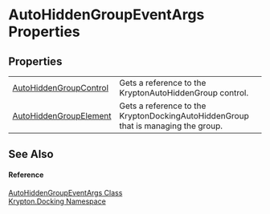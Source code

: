 # AutoHiddenGroupEventArgs Properties




## Properties
<table>
<tr>
<td><a href="0c15b947-4887-af83-f613-f271f63ae1d7.md">AutoHiddenGroupControl</a></td>
<td>Gets a reference to the KryptonAutoHiddenGroup control.</td></tr>
<tr>
<td><a href="04f6c0c8-d80a-73bf-1ed4-c0b05b2a518b.md">AutoHiddenGroupElement</a></td>
<td>Gets a reference to the KryptonDockingAutoHiddenGroup that is managing the group.</td></tr>
</table>

## See Also


#### Reference
<a href="81f757d8-e84e-7273-5c72-06492404c94f.md">AutoHiddenGroupEventArgs Class</a>  
<a href="98399376-cf41-9454-4b4d-4fab2ca20bc7.md">Krypton.Docking Namespace</a>  
